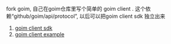 fork goim, 自己在goim仓库里写个简单的 goim client . 这个依赖“github/goim/api/protocol”, 以后可以把goim client sdk 独立出来
1. [goim client sdk](https://github.com/jursonmo/goim/tree/master/goimClient)
2. [goim client  example ](https://github.com/jursonmo/goim/tree/master/cmd/client)
